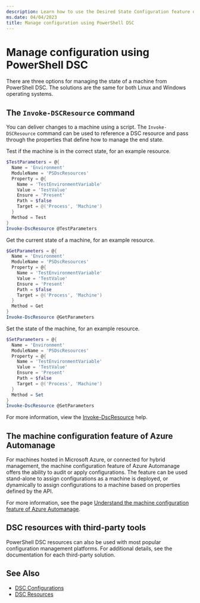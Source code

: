 ```yaml
---
description: Learn how to use the Desired State Configuration feature of PowerShell to manage the state of a machine as code.
ms.date: 04/04/2023
title: Manage configuration using PowerShell DSC
---
```


# Manage configuration using PowerShell DSC

There are three options for managing the state of a machine from PowerShell DSC. The solutions are
the same for both Linux and Windows operating systems.

## The `Invoke-DSCResource` command

You can deliver changes to a machine using a script. The `Invoke-DSCResource` command can be used to
reference a DSC resource and pass through the properties that define how to manage the end state.

Test if the machine is in the correct state, for an example resource.

```powershell
$TestParameters = @{
  Name = 'Environment'
  ModuleName = 'PSDscResources'
  Property = @{
    Name = 'TestEnvironmentVariable'
    Value = 'TestValue'
    Ensure = 'Present'
    Path = $false
    Target = @('Process', 'Machine')
  }
  Method = Test
}
Invoke-DscResource @TestParameters
```

Get the current state of a machine, for an example resource.

```powershell
$GetParameters = @{
  Name = 'Environment'
  ModuleName = 'PSDscResources'
  Property = @{
    Name = 'TestEnvironmentVariable'
    Value = 'TestValue'
    Ensure = 'Present'
    Path = $false
    Target = @('Process', 'Machine')
  }
  Method = Get
}
Invoke-DscResource @GetParameters
```

Set the state of the machine, for an example resource.

```powershell
$SetParameters = @{
  Name = 'Environment'
  ModuleName = 'PSDscResources'
  Property = @{
    Name = 'TestEnvironmentVariable'
    Value = 'TestValue'
    Ensure = 'Present'
    Path = $false
    Target = @('Process', 'Machine')
  }
  Method = Set
}
Invoke-DscResource @SetParameters
```

For more information, view the [Invoke-DscResource][01] help.

## The machine configuration feature of Azure Automanage

For machines hosted in Microsoft Azure, or connected for hybrid management, the machine
configuration feature of Azure Automanage offers the ability to audit or apply configurations. The
feature can be used stand-alone to assign configurations as a machine is deployed, or dynamically
to assign configurations to a machine based on properties defined by the API.

For more information, see the page
[Understand the machine configuration feature of Azure Automanage][02].

## DSC resources with third-party tools

PowerShell DSC resources can also be used with most popular configuration management platforms. For
additional details, see the documentation for each third-party solution.

## See Also

- [DSC Configurations][03]
- [DSC Resources][04]

<!-- Link References -->
[01]: /powershell/module/psdesiredstateconfiguration/invoke-dscresource
[02]: /azure/governance/machine-configuration/overview
[03]: ../concepts/configurations.md
[04]: ../concepts/resources.md
